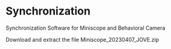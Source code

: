 # Synchronization
Synchronization Software for Miniscope and Behavioral Camera

Download and extract the file Miniscope_20230407_JOVE.zip
